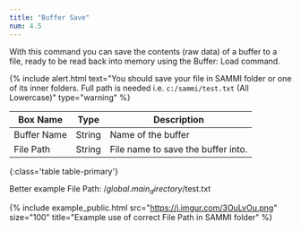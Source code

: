 ```yaml
---
title: "Buffer Save"
num: 4.5
---
```


With this command you can save the contents (raw data) of a buffer to a file, ready to be read back into memory using the Buffer: Load command.

{% include alert.html text="You should save your file in SAMMI folder or one of its inner folders. Full path is needed i.e. `c:/sammi/test.txt` (All Lowercase)" type="warning" %} 

| Box Name | Type | Description | 
|-------|--------|--------
|Buffer Name	|String	| Name of the buffer
|File Path| String| File name to save the buffer into. |
{:class='table table-primary'}

Better example File Path: /$global.main_directory$/test.txt

{% include example_public.html src="https://i.imgur.com/3OuLvOu.png" size="100" title="Example use of correct File Path in SAMMI folder" %}  
